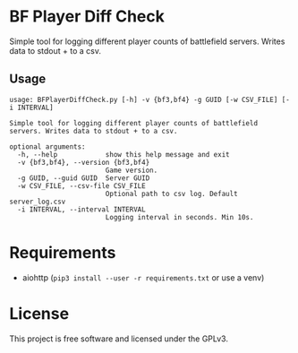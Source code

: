 # BF Player Diff Check
Simple tool for logging different player counts of battlefield servers. Writes data to stdout + to a csv.

## Usage
```
usage: BFPlayerDiffCheck.py [-h] -v {bf3,bf4} -g GUID [-w CSV_FILE] [-i INTERVAL]

Simple tool for logging different player counts of battlefield servers. Writes data to stdout + to a csv.

optional arguments:
  -h, --help            show this help message and exit
  -v {bf3,bf4}, --version {bf3,bf4}
                        Game version.
  -g GUID, --guid GUID  Server GUID
  -w CSV_FILE, --csv-file CSV_FILE
                        Optional path to csv log. Default server_log.csv
  -i INTERVAL, --interval INTERVAL
                        Logging interval in seconds. Min 10s.

```


# Requirements
* aiohttp (`pip3 install --user -r requirements.txt` or use a venv)

# License
This project is free software and licensed under the GPLv3.
